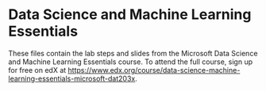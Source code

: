 # Data Science and Machine Learning Essentials
These files contain the lab steps and slides from the Microsoft Data Science and Machine Learning Essentials course. To attend the full course, sign up for free on edX at https://www.edx.org/course/data-science-machine-learning-essentials-microsoft-dat203x.
